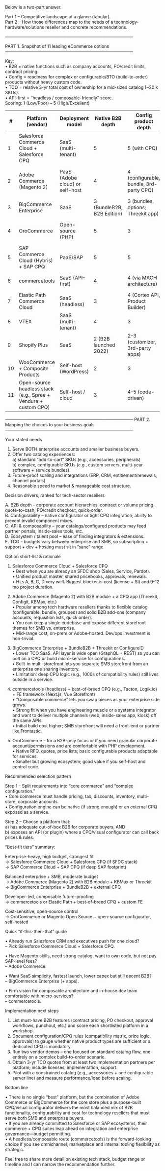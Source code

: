 Below is a two-part answer.

Part 1 – Competitive landscape at a glance (tabular).  
Part 2 – How those differences map to the needs of a technology-hardware/solutions reseller and concrete recommendations.

──────────────────────────────────────────

PART 1.  Snapshot of 11 leading eCommerce options
──────────────────────────────────────────

Key:  
• B2B = native functions such as company accounts, PO/credit limits, contract pricing.  
• Config = readiness for complex or configurable/BTO (build-to-order) products without heavy custom code.  
• TCO = relative 3-yr total cost of ownership for a mid-sized catalog (~20 k SKUs).  
• API-first = “headless / composable-friendly” score.  
Scoring: 1 (Low/Poor) – 5 (High/Excellent)

| # | Platform (vendor) | Deployment model | Native B2B depth | Config product depth | Ecosystem / Apps | API-first | Typical 3-yr TCO | Strength headline | Key watch-outs |
|---|-------------------|------------------|------------------|----------------------|------------------|-----------|------------------|-------------------|----------------|
| 1 | Salesforce Commerce Cloud + Salesforce CPQ | SaaS (multi-tenant) | 5 | 5 (with CPQ) | 4 | 4 | $$$$ | Seamless Sales/Service/CPQ + strong enterprise B2B | High licensing & SI costs; heavy SFDC dependence |
| 2 | Adobe Commerce (Magento 2) | PaaS (Adobe cloud) or self-host | 4 | 4 (configurable, bundle, 3rd-party CPQ) | 5 | 4 | $$$ | Rich catalog, large extension market, visual configurators available | Ongoing patching/upgrades; need DevOps skills |
| 3 | BigCommerce Enterprise | SaaS | 3 (BundleB2B, B2B Edition) | 3 (bundles, options; Threekit app) | 4 | 4 | $$ | Fast to launch, lower TCO, open APIs | Deep customization sometimes needs micro-services |
| 4 | OroCommerce | Open-source (PHP) | 5 | 3 | 3 | 3 | $$ | Purpose-built B2B, strong corporate account & quoting | Smaller ISV/agency ecosystem |
| 5 | SAP Commerce Cloud (Hybris) + SAP CPQ | PaaS/SAP | 5 | 5 | 4 | 3 | $$$$ | Enterprise grade, tight SAP ERP & CPQ tie-in | Long implementation cycles; license/hosting fees |
| 6 | commercetools | SaaS (API–first) | 4 | 4 (via MACH architecture) | 3 | 5 | $$$ | Composable flexibility, elastic scaling | Requires front-end & CPQ build; costs shift to dev team |
| 7 | Elastic Path Commerce Cloud | SaaS (headless) | 3 | 4 (Cortex API, Product Builder) | 3 | 5 | $$$ | Subscription-style products, bundles, price books | Smaller community than BigCommerce/Adobe |
| 8 | VTEX | SaaS (multi-tenant) | 4 | 3 | 3 | 4 | $$ | Unified marketplace, OMS built-in | Fewer North-Am system integrators |
| 9 | Shopify Plus | SaaS | 2 (B2B launched 2022) | 2–3 (customizer, 3rd-party apps) | 5 | 3 | $$ | Very fast to market, huge app ecosystem | Still maturing B2B feature set; variant limits |
|10 | WooCommerce + Composite Products | Self-host (WordPress) | 2 | 3 | 4 | 2 | $ | Low entry cost, vast plugin library | Scaling, security, multi-store pain at enterprise level |
|11 | Open-source headless stack (e.g., Spree + Vendure + custom CPQ) | Self-host / cloud | 3 | 4–5 (code-driven) | 3 | 5 | $$–$$$ | Maximum control & license freedom | Higher engineering load, no “out-of-box” B2B |

──────────────────────────────────────────
PART 2.  Mapping the choices to your business goals
──────────────────────────────────────────

Your stated needs  
1. Serve BOTH enterprise accounts and smaller business buyers.  
2. Offer two catalog experiences:  
   a) standard “add-to-cart” SKUs (e.g., accessories, peripherals)  
   b) complex, configurable SKUs (e.g., custom servers, multi-year software + service bundles).  
3. Future-proof scaling and integrations (ERP, CRM, entitlement/renewals, channel portals).  
4. Reasonable speed to market & manageable cost structure.

Decision drivers, ranked for tech-sector resellers  

A. B2B depth – corporate account hierarchies, contract or volume pricing, quote-to-cash, PO/credit checkout, quick-order.  
B. Configurability – native configurator or tight CPQ integration; ability to prevent invalid component mixes.  
C. API & composability – your catalogs/configured products may feed partner portals, inside-sales tools, etc.  
D. Ecosystem / talent pool – ease of finding integrators & extensions.  
E. TCO – budgets vary between enterprise and SMB, so subscription + support + dev + hosting must sit in “sane” range.

Option short-list & rationale

1. Salesforce Commerce Cloud + Salesforce CPQ  
   • Best when you are already an SFDC shop (Sales, Service, Pardot).  
   • Unified product master, shared pricebooks, approvals, renewals.  
   • Hits A, B, C, D very well. Biggest blocker is cost (license + SI) and 9-12 mo project duration.

2. Adobe Commerce (Magento 2) with B2B module + a CPQ app (Threekit, Configit, KBMax, etc.)  
   • Popular among tech hardware resellers thanks to flexible catalog (configurable, bundle, grouped) and solid B2B add-ons (company accounts, requisition lists, quick order).  
   • You can keep a single codebase and expose different storefront themes for SMB vs. enterprise.  
   • Mid-range cost; on-prem or Adobe-hosted. Dev/ops investment is non-trivial.

3. BigCommerce Enterprise + BundleB2B + Threekit or ConfigureID  
   • Lower TCO SaaS. API layer is wide open (GraphQL + REST) so you can bolt on a CPQ or build micro-service for configurations.  
   • Built-in multi-storefront lets you separate SMB storefront from an enterprise one sharing inventory.  
   • Limitation: deep CPQ logic (e.g., 1000s of compatibility rules) still lives outside in a service.

4. commercetools (headless) + best-of-breed CPQ (e.g., Tacton, Logik.io) + FE framework (Next.js, Vue Storefront)  
   • “Composable commerce” lets you swap pieces as your enterprise side grows.  
   • Strong fit when you have engineering muscle or a systems integrator and want to deliver multiple channels (web, inside-sales app, kiosk) off the same APIs.  
   • Initial build cost higher; SMB storefront will need a front-end or partner like Frontastic.

5. OroCommerce – for a B2B-only focus or if you need granular corporate account/permissions and are comfortable with PHP development.  
   • Native RFQ, quotes, price lists; basic configurable products adaptable for services.  
   • Smaller but growing ecosystem; good value if you self-host and control code.

Recommended selection pattern

Step 1 – Split requirements into “core commerce” and “complex configuration.”  
• Core commerce must handle pricing, tax, discounts, inventory, multi-store, corporate accounts.  
• Configuration engine can be native (if strong enough) or an external CPQ exposed as a service.

Step 2 – Choose a platform that:  
a) has adequate out-of-box B2B for corporate buyers, AND  
b) exposes an API (or plugin) where a CPQ/visual configurator can call back prices & rules.

“Best-fit tiers” summary:

Enterprise-heavy, high budget, strongest fit  
→ Salesforce Commerce Cloud + Salesforce CPQ (if SFDC stack)  
→ SAP Commerce Cloud + SAP CPQ (if deep SAP footprint)

Balanced enterprise + SMB, moderate budget  
→ Adobe Commerce (Magento 2) with B2B module + KBMax or Threekit  
→ BigCommerce Enterprise + BundleB2B + external CPQ

Developer-led, composable future-proofing  
→ commercetools or Elastic Path + best-of-breed CPQ + custom FE

Cost-sensitive, open-source control  
→ OroCommerce or Magento Open Source + open-source configurator, self-hosted

Quick “if-this-then-that” guide

• Already run Salesforce CRM and executives push for one cloud?  
  – Pick Salesforce Commerce Cloud + Salesforce CPQ.

• Have Magento skills, need strong catalog, want to own code, but not pay SAP-level fees?  
  – Adobe Commerce.

• Want SaaS simplicity, fastest launch, lower capex but still decent B2B?  
  – BigCommerce Enterprise (+ apps).

• Firm vision for composable architecture and in-house dev team comfortable with micro-services?  
  – commercetools.

Implementation next steps

1. List must-have B2B features (contract pricing, PO checkout, approval workflows, punchout, etc.) and score each shortlisted platform in a workshop.  
2. Document configuration/CPQ rules (compatibility matrix, price logic, approvals) to gauge whether native product types are sufficient or a dedicated CPQ is mandatory.  
3. Run two vendor demos – one focused on standard catalog flow, one entirely on a complex build-to-order scenario.  
4. Obtain 3-yr TCO quotes from at least two implementation partners per platform; include licenses, implementation, support.  
5. Pilot with a constrained catalog (e.g., accessories + one configurable server line) and measure performance/load before scaling.

Bottom line

• There is no single “best” platform, but the combination of Adobe Commerce or BigCommerce for the core store plus a purpose-built CPQ/visual configurator delivers the most balanced mix of B2B functionality, configurability and cost for technology resellers that must serve both SMB and enterprise buyers.  
• If you are already committed to Salesforce or SAP ecosystems, their commerce + CPQ suites leap ahead on integration and enterprise governance—budget permitting.  
• A headless/composable route (commercetools) is the forward-looking choice if you see omnichannel, marketplace and internal tooling flexibility as strategic.

Feel free to share more detail on existing tech stack, budget range or timeline and I can narrow the recommendation further.
